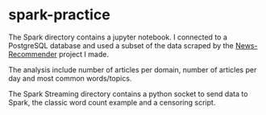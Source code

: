 # spark-practice

The Spark directory contains a jupyter notebook. I connected to a PostgreSQL database and used a subset of the data scraped by the [News-Recommender](https://github.com/mohamedabdeen21/news-recommender) project I made. 

The analysis include number of articles per domain, number of articles per day and most common words/topics. 

The Spark Streaming directory contains a python socket to send data to Spark, the classic word count example and a censoring script.
